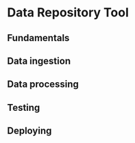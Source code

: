 # Data Repository Tool

## Fundamentals

## Data ingestion

## Data processing

## Testing

## Deploying

